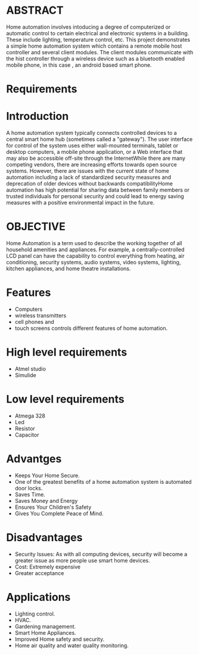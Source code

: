 # ABSTRACT
Home automation involves intoducing a degree of computerized or automatic control to certain electrical and electronic systems in a building. These include lighting, temperature control, etc. This project demonstrates a simple home automation system which contains a remote mobile host controller and several client modules. The client modules communicate with the hist controller through a wireless device such as a bluetooth enabled mobile phone, in this case , an android based smart phone.
# Requirements
# Introduction
A home automation system typically connects controlled devices to a central smart home hub (sometimes called a "gateway"). The user interface for control of the system uses either wall-mounted terminals, tablet or desktop computers, a mobile phone application, or a Web interface that may also be accessible off-site through the InternetWhile there are many competing vendors, there are increasing efforts towards open source systems. However, there are issues with the current state of home automation including a lack of standardized security measures and deprecation of older devices without backwards compatibilityHome automation has high potential for sharing data between family members or trusted individuals for personal security and could lead to energy saving measures with a positive environmental impact in the future.

# OBJECTIVE
Home Automation is a term used to describe the working together of all household amenities and appliances. For example, a centrally-controlled LCD panel can have the capability to control everything from heating, air conditioning, security systems, audio systems, video systems, lighting, kitchen appliances, and home theatre installations.

# Features
* Computers
* wireless transmitters
* cell phones and
* touch screens controls different features of home automation.
# High level requirements
* Atmel studio
* Simulide
# Low level requirements
* Atmega 328
* Led
* Resistor
* Capacitor
# Advantges
* Keeps Your Home Secure.
* One of the greatest benefits of a home automation system is automated door locks.
* Saves Time.
* Saves Money and Energy
* Ensures Your Children's Safety
* Gives You Complete Peace of Mind.
# Disadvantages
* Security Issues: As with all computing devices, security will become a greater issue as more people use smart home devices.
* Cost: Extremely expensive
* Greater acceptance
# Applications
* Lighting control.
* HVAC.
* Gardening management.
* Smart Home Appliances.
* Improved Home safety and security.
* Home air quality and water quality monitoring.

